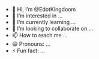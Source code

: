 - 👋 Hi, I’m @EdotKingdoom
- 👀 I’m interested in ...
- 🌱 I’m currently learning ...
- 💞️ I’m looking to collaborate on ...
- 📫 How to reach me ...
- 😄 Pronouns: ...
- ⚡ Fun fact: ...

<!---
EdotKingdoom/EdotKingdoom is a ✨ special ✨ repository because its `README.md` (this file) appears on your GitHub profile.
You can click the Preview link to take a look at your changes.
--->
